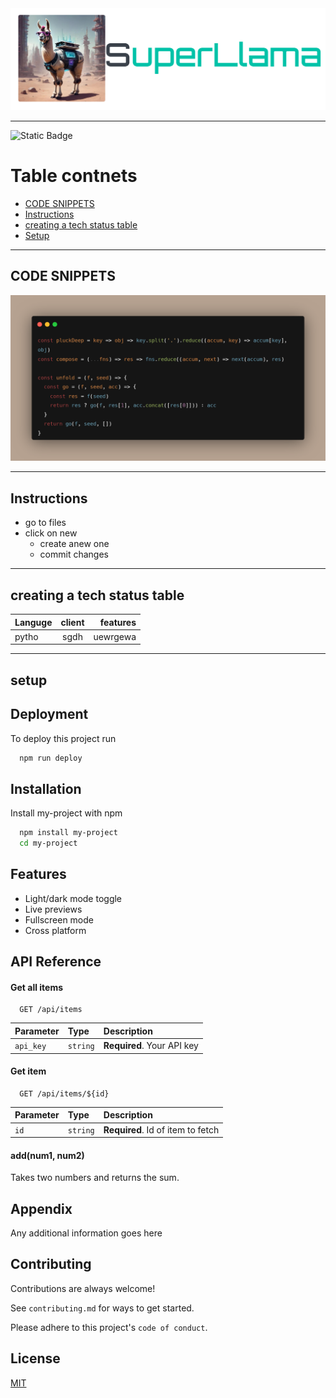 <img src="Blank diagram.png">

-----

![Static Badge](https://img.shields.io/badge/build-20-violet?style=flat&logo=dark_mode&logoColor=black&label=issues&labelColor=grey&color=green&cacheSeconds=3600)

# Table contnets 
* [CODE SNIPPETS](#code-snippets)
* [Instructions](#instructions)
* [creating a tech status table](#creating-a-tech-status-table)
* [Setup](#setup)
-------

## CODE SNIPPETS
<img src="carbon.png">

----

## Instructions
+ go to files
+ click on new
   + create anew one
   + commit changes
-----

## creating a tech status table
|Languge| client | features |
|:------|:------:|---------:| 
|pytho  |sgdh    |uewrgewa  |
----

## setup
## Deployment

To deploy this project run

```bash
  npm run deploy
```


## Installation

Install my-project with npm

```bash
  npm install my-project
  cd my-project
```
    
## Features

- Light/dark mode toggle
- Live previews
- Fullscreen mode
- Cross platform


## API Reference

#### Get all items

```http
  GET /api/items
```

| Parameter | Type     | Description                |
| :-------- | :------- | :------------------------- |
| `api_key` | `string` | **Required**. Your API key |

#### Get item

```http
  GET /api/items/${id}
```

| Parameter | Type     | Description                       |
| :-------- | :------- | :-------------------------------- |
| `id`      | `string` | **Required**. Id of item to fetch |

#### add(num1, num2)

Takes two numbers and returns the sum.


## Appendix

Any additional information goes here


## Contributing

Contributions are always welcome!

See `contributing.md` for ways to get started.

Please adhere to this project's `code of conduct`.


## License

[MIT](https://choosealicense.com/licenses/mit/)


